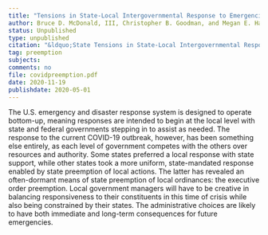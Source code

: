 ```yaml
---
title: "Tensions in State-Local Intergovernmental Response to Emergencies: The Case of COVID-19"
author: Bruce D. McDonald, III, Christopher B. Goodman, and Megan E. Hatch
status: Unpublished
type: unpublished
citation: "&ldquo;State Tensions in State-Local Intergovernmental Response to Emergencies: The Case of COVID-19.&rdquo; <em>State &amp; Local Government Review</em>"
tag: preemption
subjects:
comments: no
file: covidpreemption.pdf
date: 2020-11-19
publishdate: 2020-05-01
---
```


The U.S. emergency and disaster response system is designed to operate bottom-up, meaning responses are intended to begin at the local level with state and federal governments stepping in to assist as needed. The response to the current COVID-19 outbreak, however, has been something else entirely, as each level of government competes with the others over resources and authority. Some states preferred a local response with state support, while other states took a more uniform, state-mandated response enabled by state preemption of local actions. The latter has revealed an often-dormant means of state preemption of local ordinances: the executive order preemption. Local government managers will have to be creative in balancing responsiveness to their constituents in this time of crisis while also being constrained by their states. The administrative choices are likely to have both immediate and long-term consequences for future emergencies.
